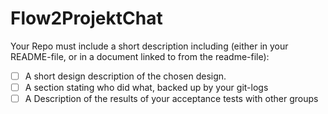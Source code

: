 # Flow2ProjektChat
Your Repo must include a short description including (either in your README-file, or in a document linked to from the readme-file):

- [ ] A short design description of the chosen design.
- [ ] A section stating who did what, backed up by your git-logs
- [ ] A Description of the results of your acceptance tests with other groups
